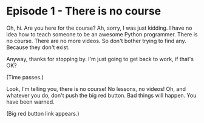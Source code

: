 # Episode 1 - There is no course

Oh, hi. 
Are you here for the course?
Ah, sorry, I was just kidding.
I have no idea how to teach someone to be an awesome Python programmer.
There is no course.
There are no more videos.
So don't bother trying to find any.
Because they don't exist.

Anyway, thanks for stopping by.
I'm just going to get back to work, if that's OK?

(Time passes.)

Look, I'm telling you, there is no course!
No lessons, no videos!
Oh, and whatever you do, don't push the big red button.
Bad things will happen.
You have been warned.

(Big red button link appears.)
